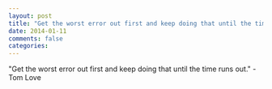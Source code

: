 ```yaml
---
layout: post
title: "Get the worst error out first and keep doing that until the time runs out."
date: 2014-01-11
comments: false
categories: 
---
```


<span class='quote'>"Get the worst error out first and keep doing that until the time runs out."</span>
<span class='by'>- Tom Love</span>
